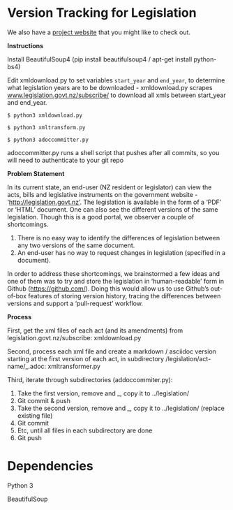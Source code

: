 # Version Tracking for Legislation

We also have a [project website](https://jamestingedwards.github.io/legis-hack/) that you might like to check out.

**Instructions**

Install BeautifulSoup4 (pip install beautifulsoup4 / apt-get install python-bs4)

Edit xmldownload.py to set variables `start_year` and `end_year`, to determine what legislation years are to be downloaded - xmldownload.py scrapes www.legislation.govt.nz/subscribe/ to download all xmls between start_year and end_year.

```
$ python3 xmldownload.py

$ python3 xmltransform.py

$ python3 adoccommitter.py
```
adoccommitter.py runs a shell script that pushes after all commits, so you will need to authenticate to your git repo

**Problem Statement**

In its current state, an end-user (NZ resident or legislator) can view the acts, bills and legislative instruments on the government website - ‘http://legislation.govt.nz’. The legislation is available in the form of a ‘PDF’ or ‘HTML’ document. One can also see the different versions of the same legislation. Though this is a good portal, we observer a couple of shortcomings. 

1. There is no easy way to identify the differences of legislation between any two versions of the same document.
2. An end-user has no way to request changes in legislation (specified in a document).

In order to address these shortcomings, we brainstormed a few ideas and one of them was to try and store the legislation in ‘human-readable’ form in Github (https://github.com/). Doing this would allow us to use Github’s out-of-box features of storing version history, tracing the differences between versions and support a ‘pull-request’ workflow.

**Process**

First, get the xml files of each act (and its amendments) from legislation.govt.nz/subscribe: xmldownload.py

Second, process each xml file and create a markdown / asciidoc version starting at the first version of each act, in subdirectory /legislation/act-name/<version>_<act name>.adoc: xmltransformer.py

Third, iterate through subdirectories (addoccommiter.py):

1. Take the first version, remove <version> and _, copy it to ../legislation/
2. Git commit & push
3. Take the second version, remove <version> and _, copy it to ../legislation/ (replace existing file)
4. Git commit
5. Etc, until all files in each subdirectory are done
6. Git push
  
# Dependencies

Python 3

BeautifulSoup


